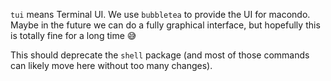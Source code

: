 `tui` means Terminal UI. We use `bubbletea` to provide the UI for macondo. Maybe in the future we can do a fully graphical interface, but hopefully this is totally fine for a long time 😅

This should deprecate the `shell` package (and most of those commands can likely move here without too many changes).
